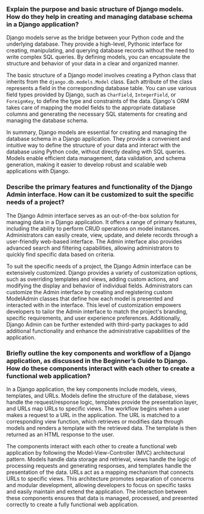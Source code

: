 ### Explain the purpose and basic structure of Django models. How do they help in creating and managing database schema in a Django application?

Django models serve as the bridge between your Python code and the underlying database. They provide a high-level, Pythonic interface for creating, manipulating, and querying database records without the need to write complex SQL queries. By defining models, you can encapsulate the structure and behavior of your data in a clear and organized manner.

The basic structure of a Django model involves creating a Python class that inherits from the `django.db.models.Model` class. Each attribute of the class represents a field in the corresponding database table. You can use various field types provided by Django, such as `CharField`, `IntegerField`, or `ForeignKey`, to define the type and constraints of the data. Django's ORM takes care of mapping the model fields to the appropriate database columns and generating the necessary SQL statements for creating and managing the database schema.

In summary, Django models are essential for creating and managing the database schema in a Django application. They provide a convenient and intuitive way to define the structure of your data and interact with the database using Python code, without directly dealing with SQL queries. Models enable efficient data management, data validation, and schema generation, making it easier to develop robust and scalable web applications with Django.

### Describe the primary features and functionality of the Django Admin interface. How can it be customized to suit the specific needs of a project?

The Django Admin interface serves as an out-of-the-box solution for managing data in a Django application. It offers a range of primary features, including the ability to perform CRUD operations on model instances. Administrators can easily create, view, update, and delete records through a user-friendly web-based interface. The Admin interface also provides advanced search and filtering capabilities, allowing administrators to quickly find specific data based on criteria.

To suit the specific needs of a project, the Django Admin interface can be extensively customized. Django provides a variety of customization options, such as overriding templates and views, adding custom actions, and modifying the display and behavior of individual fields. Administrators can customize the Admin interface by creating and registering custom ModelAdmin classes that define how each model is presented and interacted with in the interface. This level of customization empowers developers to tailor the Admin interface to match the project's branding, specific requirements, and user experience preferences. Additionally, Django Admin can be further extended with third-party packages to add additional functionality and enhance the administrative capabilities of the application.

### Briefly outline the key components and workflow of a Django application, as discussed in the Beginner’s Guide to Django. How do these components interact with each other to create a functional web application?

In a Django application, the key components include models, views, templates, and URLs. Models define the structure of the database, views handle the request/response logic, templates provide the presentation layer, and URLs map URLs to specific views. The workflow begins when a user makes a request to a URL in the application. The URL is matched to a corresponding view function, which retrieves or modifies data through models and renders a template with the retrieved data. The template is then returned as an HTML response to the user.

The components interact with each other to create a functional web application by following the Model-View-Controller (MVC) architectural pattern. Models handle data storage and retrieval, views handle the logic of processing requests and generating responses, and templates handle the presentation of the data. URLs act as a mapping mechanism that connects URLs to specific views. This architecture promotes separation of concerns and modular development, allowing developers to focus on specific tasks and easily maintain and extend the application. The interaction between these components ensures that data is managed, processed, and presented correctly to create a fully functional web application.
